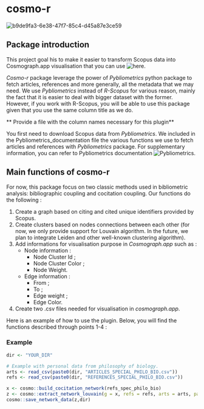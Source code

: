 # cosmo-r
![b9de9fa3-6e38-47f7-85c4-d45a87e3ce59](https://github.com/user-attachments/assets/7c66e0a4-887e-4fdc-a709-ee4a47166099)

## Package introduction
This project goal his to make it easier to transform Scopus data into Cosmograph.app visualisation that you can use ![here](https://cosmograph.app/run/). 

_Cosmo-r_ package leverage the power of _Pybliometrics_ python package to fetch articles, references and more generally, all the metadata that we may need. We use _Pybliometrics_ instead of _R-Scopus_ for various reason, mainly the fact that it is easier to deal with bigger dataset with the former. However, if you work with R-Scopus, you will be able to use this package given that you use the same column title as we do. 

** Provide a file with the column names necessary for this plugin**

You first need to download Scopus data from _Pybliometrics_. We included in the Pybliometrics_documentation file the various functions we use to fetch articles and references with _Pybliometrics_ package. For supplementary information, you can refer to Pybliometrics documentation ![Pybliometrics](pybliometrics.readthedocs.io). 


## Main functions of cosmo-r
For now, this package focus on two classic methods used in bibliometric analysis: bibliographic coupling and cocitation coupling. 
Our functions do the following : 
1. Create a graph based on citing and cited unique identifiers provided by Scopus.
2. Create clusters based on nodes connections between each other (for now, we only provide support for Louvain algorithm. In the future, we plan to integrate Leiden and other well-known clustering algorithm).
3. Add informations for visualisation purpose in _Cosmograph.app_ such as : 
	- Node information : 
		- Node Cluster Id ; 
		- Node Cluster Color ; 
		- Node Weight.
	- Edge information : 
		- From ;  
		- To ; 
		- Edge weight ; 
		- Edge Color.
4. Create two .csv files needed for visualisation in _cosmograph.app_. 

Here is an example of how to use the plugin. Below, you will find the functions described through points 1-4 : 

### Example
```r
dir <- "YOUR_DIR"

# Example with personal data from philosophy of biology. 
arts <- read_csv(paste0(dir, "ARTICLES_SPECIAL_PHILO_BIO.csv"))
refs <- read_csv(paste0(dir, "REFERENCES_SPECIAL_PHILO_BIO.csv"))

x <- cosmo::build_cocitation_network(refs_spec_philo_bio)
z <- cosmo::extract_network_louvain(g = x, refs = refs, arts = arts, palette_func = scico,  palette_option = "hawaii")
cosmo::save_network_data(z,dir)
```
